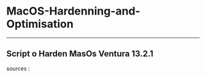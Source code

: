 # MacOS-Hardenning-and-Optimisation
-------------------------------
Script o Harden MasOs Ventura 13.2.1
-------------------------------

sources : 
